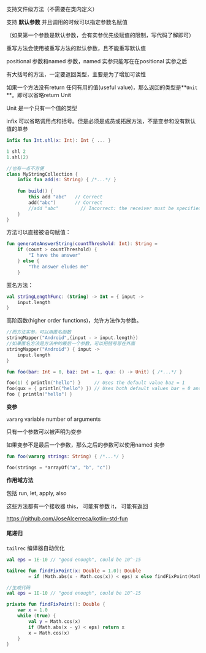 支持文件级方法（不需要在类内定义）

支持 **默认参数**
并且调用的时候可以指定参数名赋值

（如果第一个参数是默认参数，会有实参优先级赋值的限制，写代码了解即可）

重写方法会使用被重写方法的默认参数，且不能重写默认值

positional 参数和named 参数，named 实参只能写在在positional 实参之后



有大括号的方法，一定要返回类型，主要是为了增加可读性

如果一个方法没有return 任何有用的值(useful value)，那么返回的类型是**`Unit` **。即可以省略return Unit

Unit 是一个只有一个值的类型



infix 可以省略调用点和括号。但是必须是成员或拓展方法，不是变参和没有默认值的单参

```kotlin
infix fun Int.shl(x: Int): Int { ... }

1 shl 2
1.shl(2)

//也有一点不方便
class MyStringCollection {
    infix fun add(s: String) { /*...*/ }
    
    fun build() {
        this add "abc"   // Correct
        add("abc")       // Correct
        //add "abc"        // Incorrect: the receiver must be specified
    }
}
```



方法可以直接被语句赋值：

```kotlin
fun generateAnswerString(countThreshold: Int): String = 
    if (count > countThreshold) {
        "I have the answer"
    } else {
        "The answer eludes me"
    }
```

匿名方法：

```kotlin
val stringLengthFunc: (String) -> Int = { input ->
    input.length
}
```

高阶函数\(higher order functions\)，允许方法作为参数。

```kotlin
//而方法实参，可以用匿名函数
stringMapper("Android",{input - > input.length})
//如果匿名方法是方法中的最后一个参数，可以把括号写在外面　　
stringMapper("Android") { input ->
    input.length
}

fun foo(bar: Int = 0, baz: Int = 1, qux: () -> Unit) { /*...*/ }

foo(1) { println("hello") }     // Uses the default value baz = 1
foo(qux = { println("hello") }) // Uses both default values bar = 0 and baz = 1 
foo { println("hello") } 
```



**变参**

`vararg` variable number of arguments

只有一个参数可以被声明为变参

如果变参不是最后一个参数，那么之后的参数可以使用named 实参

```kotlin
fun foo(vararg strings: String) { /*...*/ }

foo(strings = *arrayOf("a", "b", "c"))
```





**作用域方法**

包括 run, let, apply, also

这些方法都有一个接收器 this， 可能有参数 it， 可能有返回

https://github.com/JoseAlcerreca/kotlin-std-fun



#### 尾递归

`tailrec` 编译器自动优化

```kotlin
val eps = 1E-10 // "good enough", could be 10^-15

tailrec fun findFixPoint(x: Double = 1.0): Double
        = if (Math.abs(x - Math.cos(x)) < eps) x else findFixPoint(Math.cos(x))

//生成代码
val eps = 1E-10 // "good enough", could be 10^-15

private fun findFixPoint(): Double {
    var x = 1.0
    while (true) {
        val y = Math.cos(x)
        if (Math.abs(x - y) < eps) return x
        x = Math.cos(x)
    }
}
```

